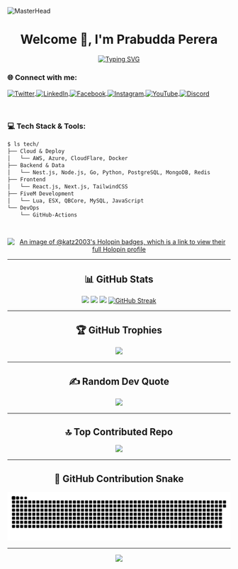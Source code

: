 ![MasterHead](https://firebasestorage.googleapis.com/v0/b/flexi-coding.appspot.com/o/dempgi7-520f8d5f-63d4-4453-8822-dbc149ae27f8.gif?alt=media&token=91c0c7b2-93c3-4029-b011-1a8703c5730d)

<h1 align="center">Welcome 👋, I'm Prabudda Perera</h1>

<div align="center">
  
[![Typing SVG](https://readme-typing-svg.demolab.com/?lines=FiveM+Developer+%26+Server+Creator;Full+Stack+Web+Developer;Discord+Bot+Developer;Always+learning+new+technologies&font=Fira%20Code&center=true&width=440&height=45&color=f75c7e&vCenter=true&size=22)](https://git.io/typing-svg)

</div>

<h3 align="left">🌐 Connect with me:</h3>
<p align="left">
<a href="https://x.com/flkkatz?t=xx2ebt6-6onohoyfiv8gda&s=09" target="blank">
  <img align="center" src="https://raw.githubusercontent.com/rahuldkjain/github-profile-readme-generator/master/src/images/icons/Social/twitter.svg" alt="Twitter" height="30" width="40" />
</a>
<a href="https://www.linkedin.com/in/prabudda-perera-9047611a0/" target="blank">
  <img align="center" src="https://raw.githubusercontent.com/rahuldkjain/github-profile-readme-generator/master/src/images/icons/Social/linked-in-alt.svg" alt="LinkedIn" height="30" width="40" />
</a>
<a href="https://www.facebook.com/perera.prabuda" target="blank">
  <img align="center" src="https://raw.githubusercontent.com/rahuldkjain/github-profile-readme-generator/master/src/images/icons/Social/facebook.svg" alt="Facebook" height="30" width="40" />
</a>
<a href="https://www.instagram.com/prabudda_2.0/" target="blank">
  <img align="center" src="https://raw.githubusercontent.com/rahuldkjain/github-profile-readme-generator/master/src/images/icons/Social/instagram.svg" alt="Instagram" height="30" width="40" />
</a>
<a href="https://www.youtube.com/@fantasylk1697" target="blank">
  <img align="center" src="https://raw.githubusercontent.com/rahuldkjain/github-profile-readme-generator/master/src/images/icons/Social/youtube.svg" alt="YouTube" height="30" width="40" />
</a>
<a href="https://discord.gg/Ktt3KGFZ7k" target="blank">
  <img align="center" src="https://raw.githubusercontent.com/rahuldkjain/github-profile-readme-generator/master/src/images/icons/Social/discord.svg" alt="Discord" height="30" width="40" />
</a>
</p>

<br/>

<h3 align="left">💻 Tech Stack & Tools:</h3>

```
$ ls tech/
├── Cloud & Deploy
│   └── AWS, Azure, CloudFlare, Docker
├── Backend & Data
│   └── Nest.js, Node.js, Go, Python, PostgreSQL, MongoDB, Redis
├── Frontend
│   └── React.js, Next.js, TailwindCSS
├── FiveM Development
│   └── Lua, ESX, QBCore, MySQL, JavaScript
└── DevOps
    └── GitHub-Actions
```

<br/>

<div align="center">
  
[![An image of @katz2003's Holopin badges, which is a link to view their full Holopin profile](https://holopin.me/katz2003)](https://holopin.io/@katz2003)

</div>

---

<h2 align="center">📊 GitHub Stats</h2>

<div align="center">
  
![](https://github-profile-summary-cards.vercel.app/api/cards/profile-details?username=katz-dev&theme=tokyonight)
![](https://github-profile-summary-cards.vercel.app/api/cards/repos-per-language?username=katz-dev&theme=tokyonight)
![](https://github-profile-summary-cards.vercel.app/api/cards/stats?username=katz-dev&theme=tokyonight)
[![GitHub Streak](https://streak-stats.demolab.com?user=katz-dev&theme=tokyonight)](https://git.io/streak-stats)

</div>

---

<h2 align="center">🏆 GitHub Trophies</h2>

<div align="center">
  
![](https://github-profile-trophy.vercel.app/?username=katz-dev&theme=discord&no-frame=true&no-bg=false&margin-w=4)

</div>

---

<h2 align="center">✍️ Random Dev Quote</h2>

<div align="center">
  
![](https://quotes-github-readme.vercel.app/api?type=horizontal&theme=radical)

</div>

---

<h2 align="center">🔝 Top Contributed Repo</h2>

<div align="center">
  
![](https://github-contributor-stats.vercel.app/api?username=katz-dev&limit=5&theme=dark&combine_all_yearly_contributions=true)

</div>

---

<h2 align="center">🐍 GitHub Contribution Snake</h2>

<div align="center">
  
![Snake animation](https://raw.githubusercontent.com/katz-dev/katz-dev/output/github-snake-dark.svg)

</div>

---

<div align="center">
  
[![](https://visitcount.itsvg.in/api?id=katz-dev&icon=0&color=0)](https://visitcount.itsvg.in)

</div>

<!-- Proudly created with GPRM ( https://gprm.itsvg.in ) -->
